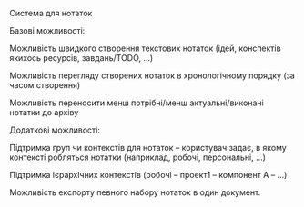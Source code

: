 Cистема для нотаток

Базові можливості:

Можливість швидкого створення текстових нотаток (ідей, конспектів якихось ресурсів, завдань/TODO, …)

Можливість перегляду створених нотаток в хронологічному порядку (за часом створення)

Можливість переносити менш потрібні/менш актуальні/виконані нотатки до архіву

Додаткові можливості:

Підтримка груп чи контекстів для нотаток – користувач задає, в якому контексті робляться нотатки (наприклад, робочі, персональні, …) 

Підтримка ієрархічних контекстів (робочі – проект1 – компонент А – …)

Можливість експорту певного набору нотаток в один документ.
